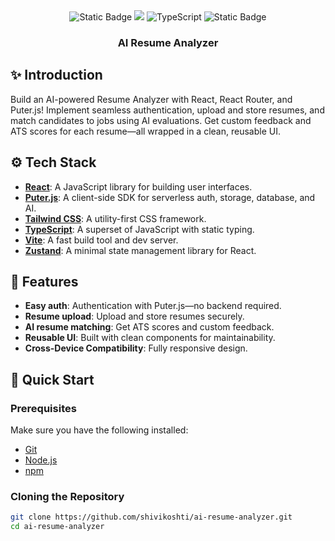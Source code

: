<div align="center">
  <div>
    <img alt="Static Badge" src="https://img.shields.io/badge/React-4c84f3?style=for-the-badge&logo=react&logoColor=white">
    <img src="https://img.shields.io/badge/-Tailwind-38B2AC?style=for-the-badge&logo=tailwind-css&logoColor=white" />
    <img src="https://img.shields.io/badge/-TypeScript-black?style=for-the-badge&logoColor=white&logo=typescript&color=3178C6" alt="TypeScript" />
    <img alt="Static Badge" src="https://img.shields.io/badge/Puter.js-181758?style=for-the-badge&logoColor=white">
  </div>

  <h3 align="center">AI Resume Analyzer</h3>
</div>

## ✨ Introduction

Build an AI-powered Resume Analyzer with React, React Router, and Puter.js! Implement seamless authentication, upload and store resumes, and match candidates to jobs using AI evaluations. Get custom feedback and ATS scores for each resume—all wrapped in a clean, reusable UI.

## ⚙️ Tech Stack

- **[React](https://react.dev/)**: A JavaScript library for building user interfaces.
- **[Puter.js](https://jsm.dev/resumind-puterjs)**: A client-side SDK for serverless auth, storage, database, and AI.
- **[Tailwind CSS](https://tailwindcss.com/)**: A utility-first CSS framework.
- **[TypeScript](https://www.typescriptlang.org/)**: A superset of JavaScript with static typing.
- **[Vite](https://vite.dev/)**: A fast build tool and dev server.
- **[Zustand](https://github.com/pmndrs/zustand)**: A minimal state management library for React.

## 🔋 Features

- **Easy auth**: Authentication with Puter.js—no backend required.
- **Resume upload**: Upload and store resumes securely.
- **AI resume matching**: Get ATS scores and custom feedback.
- **Reusable UI**: Built with clean components for maintainability.
- **Cross-Device Compatibility**: Fully responsive design.

## 🤸 Quick Start

### Prerequisites

Make sure you have the following installed:

- [Git](https://git-scm.com/)
- [Node.js](https://nodejs.org/en)
- [npm](https://www.npmjs.com/)

### Cloning the Repository

```bash
git clone https://github.com/shivikoshti/ai-resume-analyzer.git
cd ai-resume-analyzer
